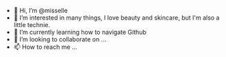- 👋 Hi, I’m @misselle
- 👀 I’m interested in many things, I love beauty and skincare, but I'm also a little technie.  
- 🌱 I’m currently learning how to navigate Github
- 💞️ I’m looking to collaborate on ...
- 📫 How to reach me ...

<!---
misselle/misselle is a ✨ special ✨ repository because its `README.md` (this file) appears on your GitHub profile.
You can click the Preview link to take a look at your changes.
--->
